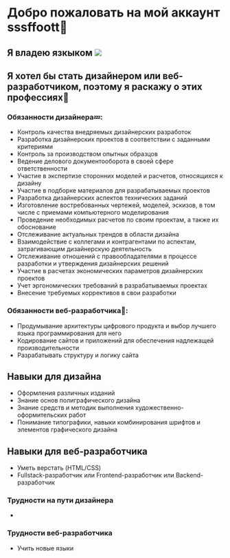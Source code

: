 # Добро пожаловать на мой аккаунт sssffoott&#129488;

## Я владею язкыком ![](https://img.shields.io/badge/-Python-brightgreen)

## Я хотел бы стать дизайнером или веб-разработчиком, поэтому я раскажу о этих профессиях&#128172;

### Обязанности дизайнера&#128164;:
- Контроль качества внедряемых дизайнерских разработок
- Разработка дизайнерских проектов в соответствии с заданными критериями
- Контроль за производством опытных образцов
- Ведение делового документооборота в своей сфере ответственности
- Участие в экспертизе сторонних моделей и расчетов, относящихся к дизайну
- Участие в подборке материалов для разрабатываемых проектов
- Разработка дизайнерских аспектов технических заданий
- Изготовление востребованных чертежей, моделей, эскизов, в том числе с приемами компьютерного моделирования
- Проведение необходимых расчетов по своим проектам, а также их обоснование
- Отслеживание актуальных трендов в области дизайна
- Взаимодействие с коллегами и контрагентами по аспектам, затрагивающим дизайнерскую деятельность
- Отслеживание отношений с правообладателями в процессе разработки и утверждения дизайнерских решений
- Участие в расчетах экономических параметров дизайнерских проектов
- Учет эргономических требований в разрабатываемых проектах
- Внесение требуемых коррективов в свои разработки

### Обязанности веб-разработчика&#129300;:
- Продумывание архитектуры цифрового продукта и выбор лучшего языка программирования для него
- Кодирование сайтов и приложений для обеспечения надлежащей производительности
- Разрабатывать структуру и логику сайта

## Навыки для дизайна
- Оформления различных изданий
- Знание основ полиграфического дизайна
- Знание средств и методик выполнения художественно-оформительских работ
- Понимание типографики, навыки комбинирования шрифтов и элементов графического дизайна

## Навыки для веб-разработчика
- Уметь верстать (HTML/CSS)
- Fullstack-разработчик или Frontend-разработчик или Backend-разработчик

### Трудности на пути дизайнера
- 


### Трудности веб-разработчика
- Учить новые языки

